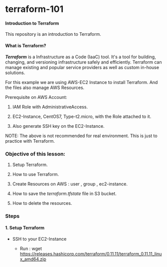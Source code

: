 # terraform-101
#### Introduction to Terraform

This repository is an introduction to Terraform. 

#### What is Terraform? 

***Terraform*** is a Infrastructure as a Code (IaaC) tool. It's a tool for building, changing, and versioning infrastructure safely and efficiently. Terraform can manage existing and popular service providers as well as custom in-house solutions.

For this example we are using AWS-EC2 Instance to install Terraform. And the files also manage AWS Resources. 

Prerequisite on AWS Account:

1. IAM Role with AdministrativeAccess.

2. EC2-Instance, CentOS7, Type-t2.micro, with the Role attached to it. 

3. Also generate SSH key on the EC2-Instance. 

NOTE: The above is not recommended for real environment. This is just to practice with Terraform. 


### Objective of this lesson: 

1. Setup Terraform.

2. How to use Terraform. 

3. Create Resources on AWS : user , group , ec2-instance. 

4. How to save the *terraform.tfstate* file in S3 bucket. 

5. How to delete the resources.


### Steps 

#### 1. Setup Terraform 

- SSH to your EC2-Instance
   
  * Run : wget https://releases.hashicorp.com/terraform/0.11.11/terraform_0.11.11_linux_amd64.zip
  



  
